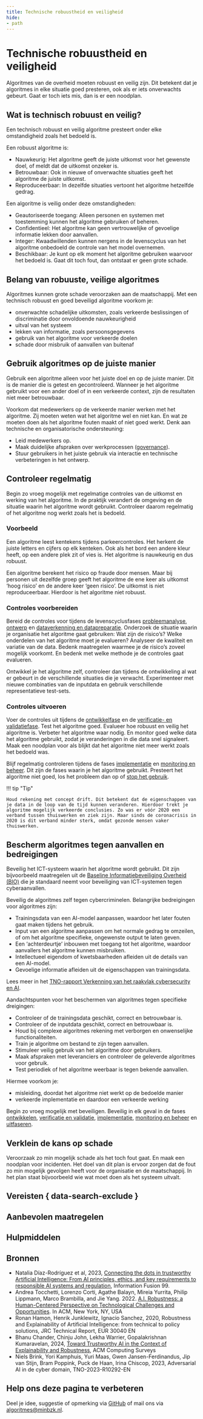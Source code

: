 ```yaml
---
title: Technische robuustheid en veiligheid
hide: 
- path
---
```


# Technische robuustheid en veiligheid
Algoritmes van de overheid moeten robuust en veilig zijn. Dit betekent dat je algoritmes in elke situatie goed presteren, ook als er iets onverwachts gebeurt. Gaat er toch iets mis, dan is er een noodplan.

## Wat is technisch robuust en veilig?
Een technisch robuust en veilig algoritme presteert onder elke omstandigheid zoals het bedoeld is. 

Een robuust algoritme is:

* Nauwkeurig: Het algoritme geeft de juiste uitkomst voor het gewenste doel, of meldt dat de uitkomst onzeker is.
* Betrouwbaar: Ook in nieuwe of onverwachte situaties geeft het algoritme de juiste uitkomst.
* Reproduceerbaar: In dezelfde situaties vertoont het algoritme hetzelfde gedrag.

Een algoritme is veilig onder deze omstandigheden:

* Geautoriseerde toegang: Alleen personen en systemen met toestemming kunnen het algoritme gebruiken of beheren.
* Confidentieel: Het algoritme kan geen vertrouwelijke of gevoelige informatie lekken door aanvallen.
* Integer: Kwaadwillenden kunnen nergens in de levenscyclus van het algoritme onbedoeld de controle van het model overnemen.
* Beschikbaar: Je kunt op elk moment het algoritme gebruiken waarvoor het bedoeld is. Gaat dit toch fout, dan ontstaat er geen grote schade.

## Belang van robuuste, veilige algoritmes
Algoritmes kunnen grote schade veroorzaken aan de maatschappij. Met een technisch robuust en goed beveiligd algoritme voorkom je:

* onverwachte schadelijke uitkomsten, zoals verkeerde beslissingen of discriminatie door onvoldoende nauwkeurigheid 
* uitval van het systeem
* lekken van informatie, zoals persoonsgegevens
* gebruik van het algoritme voor verkeerde doelen
* schade door misbruik of aanvallen van buitenaf

## Gebruik algoritmes op de juiste manier
Gebruik een algoritme alleen voor het juiste doel en op de juiste manier. Dit is de manier die is getest en gecontroleerd. Wanneer je het algoritme gebruikt voor een ander doel of in een verkeerde context, zijn de resultaten niet meer betrouwbaar. 

Voorkom dat medewerkers op de verkeerde manier werken met het algoritme. Zij moeten weten wat het algoritme wel en niet kan. En wat ze moeten doen als het algoritme fouten maakt of niet goed werkt. Denk aan technische en organisatorische ondersteuning:

* Leid medewerkers op.
* Maak duidelijke afspraken over werkprocessen ([governance](governance.md)).
* Stuur gebruikers in het juiste gebruik via interactie en technische verbeteringen in het ontwerp.

## Controleer regelmatig
Begin zo vroeg mogelijk met regelmatige controles van de uitkomst en werking van het algoritme. In de praktijk verandert de omgeving en de situatie waarin het algoritme wordt gebruikt. Controleer daarom regelmatig of het algoritme nog werkt zoals het is bedoeld. 

### Voorbeeld
Een algoritme leest kentekens tijdens parkeercontroles. Het herkent de juiste letters en cijfers op elk kenteken. Ook als het bord een andere kleur heeft, op een andere plek zit of vies is. Het algoritme is nauwkeurig en dus robuust.

Een algoritme berekent het risico op fraude door mensen. Maar bij personen uit dezelfde groep geeft het algoritme de ene keer als uitkomst ‘hoog risico’ en de andere keer ‘geen risico’. De uitkomst is niet reproduceerbaar. Hierdoor is het algoritme niet robuust.

### Controles voorbereiden
Bereid de controles voor tijdens de levenscyclusfases [probleemanalyse](../levenscyclus/probleemanalyse.md), [ontwerp](../levenscyclus/ontwerp.md) en [dataverkenning en datapreparatie](../levenscyclus/dataverkenning-en-datapreparatie.md). Onderzoek de situatie waarin je organisatie het algoritme gaat gebruiken: Wat zijn de risico’s? Welke onderdelen van het algoritme moet je evalueren? Analyseer de kwaliteit en variatie van de data. Bedenk maatregelen waarmee je de risico’s zoveel mogelijk voorkomt. En bedenk met welke methode je de controles gaat evalueren. 

Ontwikkel je het algoritme zelf, controleer dan tijdens de ontwikkeling al wat er gebeurt in de verschillende situaties die je verwacht. Experimenteer met nieuwe combinaties van de inputdata en gebruik verschillende representatieve test-sets.

### Controles uitvoeren
Voer de controles uit tijdens de [ontwikkelfase](../levenscyclus/ontwikkelen.md) en de [verificatie- en validatiefase](../levenscyclus/verificatie-en-validatie.md). Test het algoritme goed. Evalueer hoe robuust en veilig het algoritme is. Verbeter het algoritme waar nodig. En monitor goed welke data het algoritme gebruikt, zodat je veranderingen in die data snel signaleert. Maak een noodplan voor als blijkt dat het algoritme niet meer werkt zoals het bedoeld was.

Blijf regelmatig controleren tijdens de fases [implementatie](../levenscyclus/implementatie.md) en [monitoring en beheer](../levenscyclus/monitoring-en-beheer.md). Dit zijn de fases waarin je het algoritme gebruikt. Presteert het algoritme niet goed, los het probleem dan op of [stop het gebruik](../levenscyclus/uitfaseren.md). 

!!! tip "Tip"
    
    Houd rekening met concept drift. Dit betekent dat de eigenschappen van je data in de loop van de tijd kunnen veranderen. Hierdoor trekt je algoritme mogelijk verkeerde conclusies. Zo was er vóór 2020 een verband tussen thuiswerken en ziek zijn. Maar sinds de coronacrisis in 2020 is dit verband minder sterk, omdat gezonde mensen vaker thuiswerken. 

## Bescherm algoritmes tegen aanvallen en bedreigingen
Beveilig het ICT-systeem waarin het algoritme wordt gebruikt. Dit zijn bijvoorbeeld maatregelen uit de [Baseline Informatiebeveiliging Overheid (BIO)](https://www.digitaleoverheid.nl/overzicht-van-alle-onderwerpen/cybersecurity/bio-en-ensia/baseline-informatiebeveiliging-overheid/) die je standaard neemt voor beveiliging van ICT-systemen tegen cyberaanvallen.

Beveilig de algoritmes zelf tegen cybercriminelen. Belangrijke bedreigingen voor algoritmes zijn:

* Trainingsdata van een AI-model aanpassen, waardoor het later fouten gaat maken tijdens het gebruik.
* Input van een algoritme aanpassen om het normale gedrag te omzeilen, of om het algoritme specifieke, ongewenste output te laten geven.
* Een ‘achterdeurtje’ inbouwen met toegang tot het algoritme, waardoor aanvallers het algoritme kunnen misbruiken.
* Intellectueel eigendom of kwetsbaarheden afleiden uit de details van een AI-model.
* Gevoelige informatie afleiden uit de eigenschappen van trainingsdata.

Lees meer in het [TNO-rapport Verkenning van het raakvlak cybersecurity en AI](https://www.rijksoverheid.nl/documenten/rapporten/2024/10/28/tk-bijlage-4-tno-2024-r10768-verkenning-van-het-raakvlak-van-cybersecurity-en-ai).

Aandachtspunten voor het beschermen van algoritmes tegen specifieke dreigingen:

* Controleer of de trainingsdata geschikt, correct en betrouwbaar is.
* Controleer of de inputdata geschikt, correct en betrouwbaar is.
* Houd bij complexe algoritmes rekening met verborgen en onwenselijke functionaliteiten.
* Train je algoritme om bestand te zijn tegen aanvallen. 
* Stimuleer veilig gebruik van het algoritme door gebruikers.
* Maak afspraken met leveranciers en controleer de geleverde algoritmes voor gebruik.
* Test periodiek of het algoritme weerbaar is tegen bekende aanvallen.

Hiermee voorkom je:

* misleiding, doordat het algoritme niet werkt op de bedoelde manier
* verkeerde implementatie en daardoor een verkeerde werking

Begin zo vroeg mogelijk met beveiligen. Beveilig in elk geval in de fases [ontwikkelen](../levenscyclus/ontwikkelen.md), [verificatie en validatie](../levenscyclus/verificatie-en-validatie.md ), [implementatie](../levenscyclus/implementatie.md), [monitoring en beheer](../levenscyclus/monitoring-en-beheer.md) en [uitfaseren](../levenscyclus/uitfaseren.md).

## Verklein de kans op schade
Veroorzaak zo min mogelijk schade als het toch fout gaat. En maak een noodplan voor incidenten. Het doel van dit plan is ervoor zorgen dat de fout zo min mogelijk gevolgen heeft voor de organisatie en de maatschappij. In het plan staat bijvoorbeeld wie wat moet doen als het systeem uitvalt.

## Vereisten { data-search-exclude }

<!-- list_vereisten onderwerp/technische-robuustheid-en-veiligheid no-search no-onderwerp no-rol no-levenscyclus -->

## Aanbevolen maatregelen

<!-- list_maatregelen onderwerp/technische-robuustheid-en-veiligheid no-search no-onderwerp no-rol no-levenscyclus -->

## Hulpmiddelen

<!-- list_hulpmiddelen onderwerp/technische-robuustheid-en-veiligheid no-search no-onderwerp no-rol no-levenscyclus no-id -->

## Bronnen

- Natalia Díaz-Rodríguez et al, 2023, [Connecting the dots in trustworthy Artificial Intelligence: From AI principles, ethics, and key requirements to responsible AI systems and regulation](https://doi.org/10.1016/j.inffus.2023.101896), Information Fusion 99.
- Andrea Tocchetti, Lorenzo Corti, Agathe Balayn, Mireia Yurrita, Philip Lippmann, Marco Brambilla, and Jie Yang. 2022. [A.I. Robustness: a Human-Centered Perspective on Technological Challenges and Opportunities](https://dl.acm.org/doi/10.1145/3665926). In ACM, New York, NY, USA
- Ronan Hamon, Henrik Junklewitz, Ignacio Sanchez, 2020, Robustness and Explainability of Artificial Intelligence: from technical to policy solutions, JRC Technical Report, EUR 30040 EN
- Bhanu Chander, Chinju John, Lekha Warrier, Gopalakrishnan Kumaravelan, 2024, [Toward Trustworthy AI in the Context of Explainability and Robustness](http://dx.doi.org/10.1145/3675392 ), ACM Computing Surveys
- Niels Brink, Yori Kamphuis, Yuri Maas, Gwen Jansen-Ferdinandus, Jip van Stijn, Bram Poppink, Puck de Haan, Irina Chiscop, 2023, Adversarial AI in de cyber domain, TNO-2023-R10292-EN

## Help ons deze pagina te verbeteren
Deel je idee, suggestie of opmerking via [GitHub](https://github.com/MinBZK/Algoritmekader/issues/new/choose) of mail ons via [algoritmes@minbzk.nl](mailto:algoritmes@minbzk.nl).
